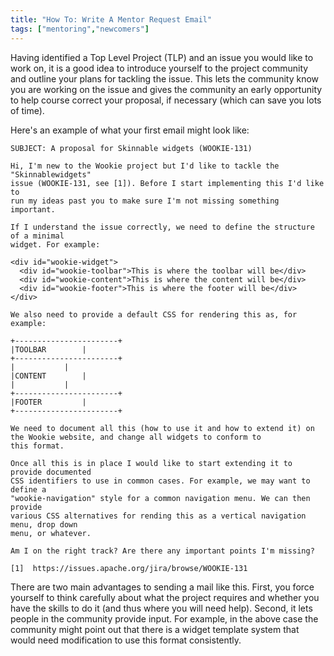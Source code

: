 ```yaml
---
title: "How To: Write A Mentor Request Email"
tags: ["mentoring","newcomers"]
---
```


Having identified a Top Level Project (TLP) and an issue you would like to work on, it is a
good idea to introduce yourself to the project community and outline your
plans for tackling the issue. This lets the community know you are working
on the issue and gives the community an early opportunity to help course
correct your proposal, if necessary (which can save you lots of time). 

Here's an example of what your first email might look like:

```text  
SUBJECT: A proposal for Skinnable widgets (WOOKIE-131)

Hi, I'm new to the Wookie project but I'd like to tackle the "Skinnablewidgets" 
issue (WOOKIE-131, see [1]). Before I start implementing this I'd like to 
run my ideas past you to make sure I'm not missing something important.

If I understand the issue correctly, we need to define the structure of a minimal 
widget. For example:

<div id="wookie-widget">
  <div id="wookie-toolbar">This is where the toolbar will be</div>
  <div id="wookie-content">This is where the content will be</div>
  <div id="wookie-footer">This is where the footer will be</div>
</div>

We also need to provide a default CSS for rendering this as, for example:

+-----------------------+
|TOOLBAR		|
+-----------------------+
|			|
|CONTENT		|
|			|
+-----------------------+
|FOOTER 		|
+-----------------------+

We need to document all this (how to use it and how to extend it) on the Wookie website, and change all widgets to conform to 
this format.

Once all this is in place I would like to start extending it to provide documented 
CSS identifiers to use in common cases. For example, we may want to define a
"wookie-navigation" style for a common navigation menu. We can then provide 
various CSS alternatives for rending this as a vertical navigation menu, drop down 
menu, or whatever.

Am I on the right track? Are there any important points I'm missing?

[1]  https://issues.apache.org/jira/browse/WOOKIE-131
```

There are two main advantages to sending a mail like this. First, you
force yourself to think carefully about what the project requires and whether you
have the skills to do it (and thus where you will need help). Second, it lets
people in the community provide input. For example, in the above case
the community might point out that there is a widget template
system that would need modification to use this format consistently.
